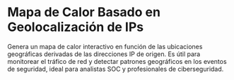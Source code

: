 # Mapa de Calor Basado en Geolocalización de IPs
Genera un mapa de calor interactivo en función de las ubicaciones geográficas derivadas de las direcciones IP de origen. Es útil para monitorear el tráfico de red y detectar patrones geográficos en los eventos de seguridad, ideal para analistas SOC y profesionales de ciberseguridad.
